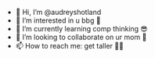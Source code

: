 - 👋 Hi, I’m @audreyshotland
- 👀 I’m interested in u bbg 👀
- 🌱 I’m currently learning comp thinking 😎
- 💞️ I’m looking to collaborate on ur mom 🤌
- 📫 How to reach me: get taller 🧍‍♀️

<!---
audreyshotland/audreyshotland is a ✨ special ✨ repository because its `README.md` (this file) appears on your GitHub profile.
You can click the Preview link to take a look at your changes.
--->
